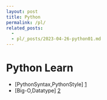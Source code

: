 ```yaml
---
layout: post
title: Python
permalink: /pl/
related_posts:
  -
  - pl/_posts/2023-04-26-python01.md
---
```

# Python Learn

- [PythonSyntax,PythonStyle] [1]
- [Big-O,Datatype] [2]

[1]: https://aminsc.github.io/pl01/ 
[2]: https://aminsc.github.io/pl02/ 
